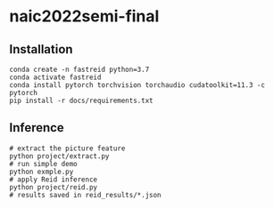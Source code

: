 # naic2022semi-final
## Installation
```
conda create -n fastreid python=3.7
conda activate fastreid
conda install pytorch torchvision torchaudio cudatoolkit=11.3 -c pytorch
pip install -r docs/requirements.txt
```
## Inference
```shell
# extract the picture feature
python project/extract.py
# run simple demo
python exmple.py
# apply Reid inference
python project/reid.py
# results saved in reid_results/*.json
```